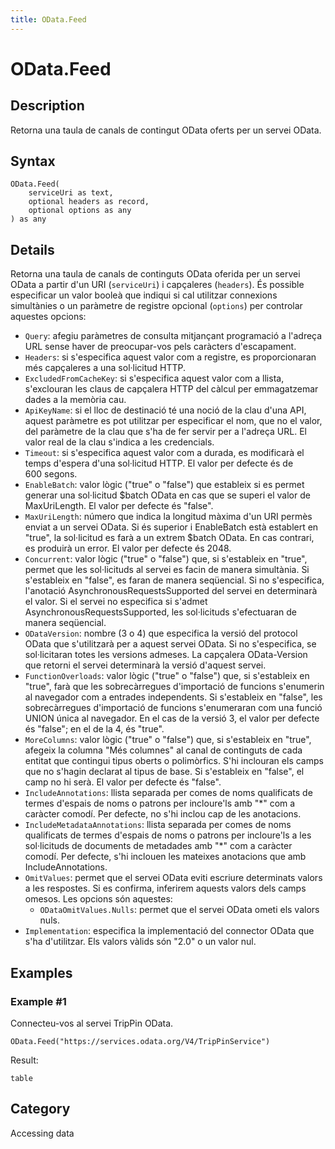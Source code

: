 ```yaml
---
title: OData.Feed
---
```


# OData.Feed


## Description

Retorna una taula de canals de contingut OData oferts per un servei OData.


## Syntax

```powerquery
OData.Feed(
    serviceUri as text,
    optional headers as record,
    optional options as any
) as any
```


## Details

Retorna una taula de canals de continguts OData oferida per un servei OData a partir d'un URI (<code>serviceUri</code>) i capçaleres (<code>headers</code>). És possible especificar un valor booleà que indiqui si cal utilitzar connexions simultànies o un paràmetre de registre opcional (<code>options</code>) per controlar aquestes opcions:    <ul>    <li><code>Query</code>: afegiu paràmetres de consulta mitjançant programació a l'adreça URL sense haver de preocupar-vos pels caràcters d'escapament. </li>    <li> <code>Headers</code>: si s'especifica aquest valor com a registre, es proporcionaran més capçaleres a una sol·licitud HTTP.</li>    <li> <code>ExcludedFromCacheKey</code>: si s'especifica aquest valor com a llista, s'exclouran les claus de capçalera HTTP del càlcul per emmagatzemar dades a la memòria cau.</li>    <li> <code>ApiKeyName</code>: si el lloc de destinació té una noció de la clau d'una API, aquest paràmetre es pot utilitzar per especificar el nom, que no el valor, del paràmetre de la clau que s'ha de fer servir per a l'adreça URL. El valor real de la clau s'indica a les credencials.</li>    <li> <code>Timeout</code>: si s'especifica aquest valor com a durada, es modificarà el temps d'espera d'una sol·licitud HTTP. El valor per defecte és de 600 segons.</li>    <li> <code>EnableBatch</code>: valor lògic ("true" o "false") que estableix si es permet generar una sol·licitud $batch OData en cas que se superi el valor de MaxUriLength. El valor per defecte és "false".</li>    <li> <code>MaxUriLength</code>: número que indica la longitud màxima d'un URI permès enviat a un servei OData. Si és superior i EnableBatch està establert en "true", la sol·licitud es farà a un extrem $batch OData. En cas contrari, es produirà un error. El valor per defecte és 2048.</li>    <li> <code>Concurrent</code>: valor lògic ("true" o "false") que, si s'estableix en "true", permet que les sol·licituds al servei es facin de manera simultània. Si s'estableix en "false", es faran de manera seqüencial. Si no s'especifica, l'anotació AsynchronousRequestsSupported del servei en determinarà el valor. Si el servei no especifica si s'admet AsynchronousRequestsSupported, les sol·licituds s'efectuaran de manera seqüencial.</li>    <li> <code>ODataVersion</code>: nombre (3 o 4) que especifica la versió del protocol OData que s'utilitzarà per a aquest servei OData. Si no s'especifica, se sol·licitaran totes les versions admeses. La capçalera OData-Version que retorni el servei determinarà la versió d'aquest servei.</li>    <li> <code>FunctionOverloads</code>: valor lògic ("true" o "false") que, si s'estableix en "true", farà que les sobrecàrregues d'importació de funcions s'enumerin al navegador com a entrades independents. Si s'estableix en "false", les sobrecàrregues d'importació de funcions s'enumeraran com una funció UNION única al navegador. En el cas de la versió 3, el valor per defecte és "false"; en el de la 4, és "true".</li>    <li> <code>MoreColumns</code>: valor lògic ("true" o "false") que, si s'estableix en "true", afegeix la columna "Més columnes" al canal de continguts de cada entitat que contingui tipus oberts o polimòrfics. S'hi inclouran els camps que no s'hagin declarat al tipus de base. Si s'estableix en "false", el camp no hi serà. El valor per defecte és "false".</li>    <li> <code>IncludeAnnotations</code>: llista separada per comes de noms qualificats de termes d'espais de noms o patrons per incloure'ls amb "\*" com a caràcter comodí. Per defecte, no s'hi inclou cap de les anotacions.</li>    <li> <code>IncludeMetadataAnnotations</code>: llista separada per comes de noms qualificats de termes d'espais de noms o patrons per incloure'ls a les sol·licituds de documents de metadades amb "\*" com a caràcter comodí. Per defecte, s'hi inclouen les mateixes anotacions que amb IncludeAnnotations.</li>    <li> <code>OmitValues</code>: permet que el servei OData eviti escriure determinats valors a les respostes. Si es confirma, inferirem aquests valors dels camps omesos. Les opcions són aquestes:      <ul>        <li><code>ODataOmitValues.Nulls</code>: permet que el servei OData ometi els valors nuls.</li>      </ul>    </li>    <li> <code>Implementation</code>: especifica la implementació del connector OData que s'ha d'utilitzar. Els valors vàlids són "2.0" o un valor nul.</li>    </ul>


## Examples

### Example #1 
Connecteu-vos al servei TripPin OData.
```powerquery
OData.Feed("https://services.odata.org/V4/TripPinService")
```

Result: 
```powerquery
table
```




## Category
Accessing data
